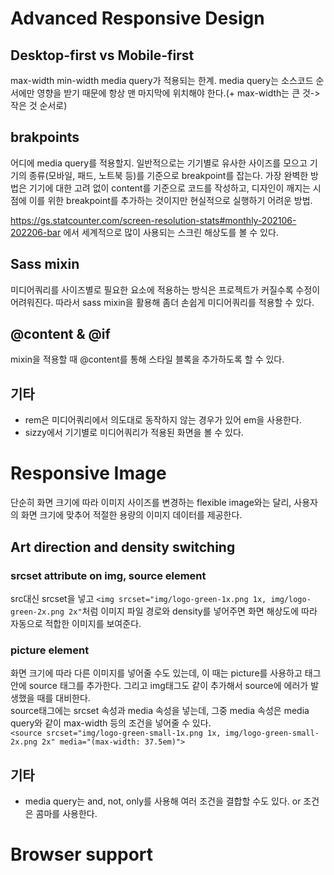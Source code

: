 # Advanced Responsive Design

## Desktop-first vs Mobile-first

max-width min-width media query가 적용되는 한계. media query는 소스코드 순서에만 영향을 받기 때문에 항상 맨 마지막에 위치해야 한다.(+ max-width는 큰 것->작은 것 순서로)

## brakpoints

어디에 media query를 적용할지.
일반적으로는 기기별로 유사한 사이즈를 모으고 기기의 종류(모바일, 패드, 노트북 등)를 기준으로 breakpoint를 잡는다. 가장 완벽한 방법은 기기에 대한 고려 없이 content를 기준으로 코드를 작성하고, 디자인이 깨지는 시점에 이를 위한 breakpoint를 추가하는 것이지만 현실적으로 실행하기 어려운 방법.

https://gs.statcounter.com/screen-resolution-stats#monthly-202106-202206-bar 에서 세계적으로 많이 사용되는 스크린 해상도를 볼 수 있다.

## Sass mixin

미디어쿼리를 사이즈별로 필요한 요소에 적용하는 방식은 프로젝트가 커질수록 수정이 어려워진다. 따라서 sass mixin을 활용해 좀더 손쉽게 미디어쿼리를 적용할 수 있다.

## @content & @if

mixin을 적용할 때 @content를 통해 스타일 블록을 추가하도록 할 수 있다.

## 기타

- rem은 미디어쿼리에서 의도대로 동작하지 않는 경우가 있어 em을 사용한다.
- sizzy에서 기기별로 미디어쿼리가 적용된 화면을 볼 수 있다.

# Responsive Image

단순히 화면 크기에 따라 이미지 사이즈를 변경하는 flexible image와는 달리, 사용자의 화면 크기에 맞추어 적절한 용량의 이미지 데이터를 제공한다.

## Art direction and density switching

### srcset attribute on img, source element

src대신 srcset을 넣고 `<img srcset="img/logo-green-1x.png 1x, img/logo-green-2x.png 2x"`처럼 이미지 파일 경로와 density를 넣어주면 화면 해상도에 따라 자동으로 적합한 이미지를 보여준다.

### picture element

화면 크기에 따라 다른 이미지를 넣어줄 수도 있는데, 이 때는 picture를 사용하고 태그 안에 source 태그를 추가한다. 그리고 img태그도 같이 추가해서 source에 에러가 발생했을 때를 대비한다.  
source태그에는 srcset 속성과 media 속성을 넣는데, 그중 media 속성은 media query와 같이 max-width 등의 조건을 넣어줄 수 있다.  
`<source srcset="img/logo-green-small-1x.png 1x, img/logo-green-small-2x.png 2x" media="(max-width: 37.5em)">`

## 기타

- media query는 and, not, only를 사용해 여러 조건을 결합할 수도 있다. or 조건은 콤마를 사용한다.

# Browser support
